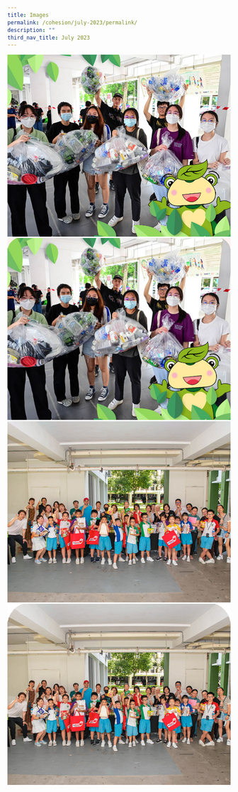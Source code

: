 ```yaml
---
title: Images
permalink: /cohesion/july-2023/permalink/
description: ""
third_nav_title: July 2023
---
```

![](/images/Cohesion/July%202023/go-green-kv-reduce.jpg)
![](/images/Cohesion/July%202023/go-green-kv-reduce-edm.jpg)
![](/images/Cohesion/July%202023/volunteers-edm-kv%201.jpg)
![](/images/Cohesion/July%202023/volunteers-edm-kv%202.png)